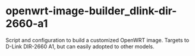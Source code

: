 # openwrt-image-builder_dlink-dir-2660-a1
Script and configuration to build a customized OpenWRT image. Targets to D-Link DIR-2660 A1, but can easily adopted to other models.
